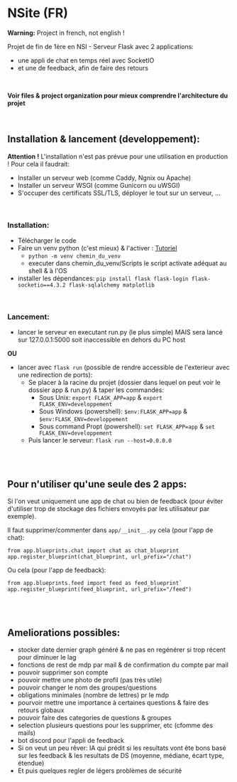 # NSite (FR)

**Warning:** Project in french, not english !

Projet de fin de 1ère en NSI - Serveur Flask avec 2 applications:
- une appli de chat en temps réel avec SocketIO
- et une de feedback, afin de faire des retours

<br>

**Voir files & project organization pour mieux comprendre l'architecture du projet**

<br>

## Installation & lancement (developpement):

**Attention !** L'installation n'est pas prévue pour une utilisation en production !
Pour cela il faudrait:
- Installer un serveur web (comme Caddy, Ngnix ou Apache)
- Installer un serveur WSGI (comme Gunicorn ou uWSGI)
- S'occuper des certificats SSL/TLS, déployer le tout sur un serveur, ...

<br>

### Installation:
- Télécharger le code
- Faire un venv python (c'est mieux) & l'activer : [Tutoriel](https://sametmax.com/les-environnement-virtuels-python-virtualenv-et-virtualenvwrapper/)
	- `python -m venv chemin_du_venv`
	- executer dans chemin_du_venv/Scripts le script activate adéquat au shell & à l'OS
- installer les dépendances: `pip install flask flask-login flask-socketio==4.3.2 flask-sqlalchemy matplotlib`

<br>

### Lancement:
- lancer le serveur en executant run.py (le plus simple) MAIS sera lancé sur 127.0.0.1:5000 soit inaccessible en dehors du PC host

**OU**

- lancer avec `flask run` (possible de rendre accessible de l'exterieur avec une redirection de ports):
	- Se placer à la racine du projet (dossier dans lequel on peut voir le dossier app & run.py) & taper les commandes:
		- Sous Unix: `export FLASK_APP=app` & `export FLASK_ENV=developpement`
		- Sous Windows (powershell): `$env:FLASK_APP=app` & `$env:FLASK_ENV=developpement`
		- Sous command Propt (powershell): `set FLASK_APP=app` & `set FLASK_ENV=developpement`
	- Puis lancer le serveur: `flask run --host=0.0.0.0`

<br><br>

## Pour n'utiliser qu'une seule des 2 apps:
Si l'on veut uniquement une app de chat ou bien de feedback (pour éviter d'utiliser trop de stockage des fichiers envoyés par les utilisateur par exemple).

Il faut supprimer/commenter dans `app/__init__.py` cela (pour l'app de chat):
```
from app.blueprints.chat import chat as chat_blueprint
app.register_blueprint(chat_blueprint, url_prefix="/chat")
```

Ou cela (pour l'app de feedback):
```
from app.blueprints.feed import feed as feed_blueprint`
app.register_blueprint(feed_blueprint, url_prefix="/feed")
```

<br><br>

## Ameliorations possibles:

- stocker date dernier graph généré & ne pas en regénérer si trop récent pour diminuer le lag
- fonctions de rest de mdp par mail & de confirmation du compte par mail
- pouvoir supprimer son compte
- pouvoir mettre une photo de profil (pas très utile)
- pouvoir changer le nom des groupes/questions
- obligations minimales (nombre de lettres) pr le mdp
- pourvoir mettre une importance à certaines questions & faire des retours globaux
- pouvoir faire des categories de questions & groupes
- selection plusieurs questions pour les supprimer, etc (cfomme des mails)
- bot discord pour l'appli de feedback
- Si on veut un peu rêver: IA qui prédit si les resultats vont ête bons basé sur les feedback & les resultats de DS (moyenne, médiane, écart type, étendue)
- Et puis quelques regler de légers problèmes de sécurité
